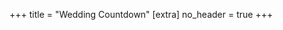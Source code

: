 +++
title = "Wedding Countdown"
[extra]
no_header = true
+++

<div>
    <p id="days"></p>
</div>

 <script>
    function getTimeSinceMarriage() {
let dateOfMarriage = new Date('2023/07/22')
let now = new Date()
let oneDay = 1000 * 60 * 60 * 24
let diffInTime = now.getTime() - dateOfMarriage.getTime()
let newtime = Math.abs(diffInTime);
return Math.round(newtime / oneDay).toString()
    }

document.querySelector('#days').innerText = `It is ${getTimeSinceMarriage()} days until Hugo & Alicia's Wedding!`

</script>